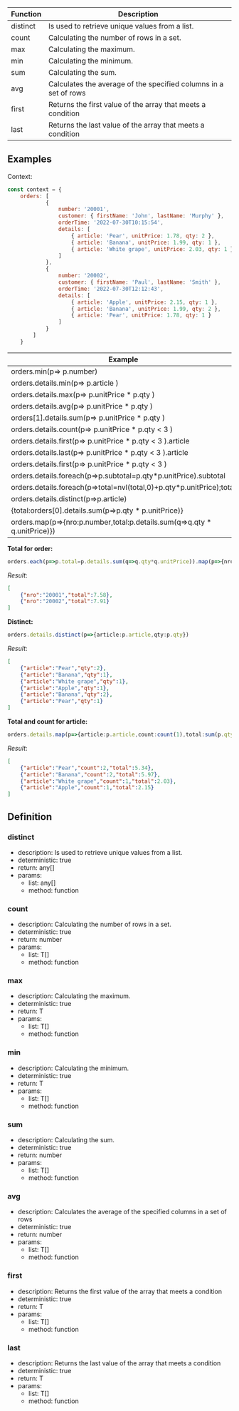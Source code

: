 |Function    	|Description                                   																		|
|-------------|---------------------------------------------------------------------------------|
|distinct			|Is used to retrieve unique values from a list.																		|
|count				|Calculating the number of rows in a set.																					|
|max					|Calculating the maximum.																													|
|min					|Calculating the minimum.																													|
|sum					|Calculating the sum.																															|
|avg					|Calculates the average of the specified columns in a set of rows									|
|first				|Returns the first value of the array that meets a condition											|
|last					|Returns the last value of the array that meets a condition												|

## Examples

Context:

```js
const context = {
	orders: [
			{
				number: '20001',
				customer: { firstName: 'John', lastName: 'Murphy' },
				orderTime: '2022-07-30T10:15:54',
				details: [
					{ article: 'Pear', unitPrice: 1.78, qty: 2 },
					{ article: 'Banana', unitPrice: 1.99, qty: 1 },
					{ article: 'White grape', unitPrice: 2.03, qty: 1 }
				]
			},
			{
				number: '20002',
				customer: { firstName: 'Paul', lastName: 'Smith' },
				orderTime: '2022-07-30T12:12:43',
				details: [
					{ article: 'Apple', unitPrice: 2.15, qty: 1 },
					{ article: 'Banana', unitPrice: 1.99, qty: 2 },
					{ article: 'Pear', unitPrice: 1.78, qty: 1 }
				]
			}
		]
	}
```

| Example                                   															| Result 																										|
|-------------------------------------------------------------------------|-----------------------------------------------------------|
|orders.min(p=> p.number)																									|'20001'																										|
|orders.details.min(p=> p.article )																				|'Apple'																										|
|orders.details.max(p=> p.unitPrice * p.qty )															|3.98																												|
|orders.details.avg(p=> p.unitPrice * p.qty )															|2.5816666666666666																					|
|orders[1].details.sum(p=> p.unitPrice * p.qty )													|7.91																												|
|orders.details.count(p=> p.unitPrice * p.qty < 3 )												|4																													|
|orders.details.first(p=> p.unitPrice * p.qty < 3 ).article								|'Banana'																										|
|orders.details.last(p=> p.unitPrice * p.qty < 3 ).article								|'Pear'																											|
|orders.details.first(p=> p.unitPrice * p.qty < 3 )												|{"article":"Banana","unitPrice":1.99,"qty":1}							|
|orders.details.foreach(p=>p.subtotal=p.qty*p.unitPrice).subtotal					|[3.56,1.99,2.03,2.15,3.98,1.78]														|
|orders.details.foreach(p=>total=nvl(total,0)+p.qty*p.unitPrice);total		|15.49																											|
|orders.details.distinct(p=>p.article)																		|['Pear','Banana','White grape','Apple']										|
|{total:orders[0].details.sum(p=>p.qty * p.unitPrice)}										|{"total":7.58}																							|
|orders.map(p=>{nro:p.number,total:p.details.sum(q=>q.qty * q.unitPrice)})|[{"nro":"20001","total":7.58},{"nro":"20002","total":7.91}]|

**Total for order:**

```ts
orders.each(p=>p.total=p.details.sum(q=>q.qty*q.unitPrice)).map(p=>{nro:p.number,total:p.total})	
```

*Result*:

```json
[
	{"nro":"20001","total":7.58},
	{"nro":"20002","total":7.91}
]
```

**Distinct:**

```ts
orders.details.distinct(p=>{article:p.article,qty:p.qty})	
```

*Result*:

```json
[
	{"article":"Pear","qty":2},
	{"article":"Banana","qty":1},
	{"article":"White grape","qty":1},
	{"article":"Apple","qty":1},
	{"article":"Banana","qty":2},
	{"article":"Pear","qty":1}
]
```

**Total and count for article:**

```ts
orders.details.map(p=>{article:p.article,count:count(1),total:sum(p.qty * p.unitPrice)})
```

*Result*:

```json
[
	{"article":"Pear","count":2,"total":5.34},
	{"article":"Banana","count":2,"total":5.97},
	{"article":"White grape","count":1,"total":2.03},
	{"article":"Apple","count":1,"total":2.15}
]
```

## Definition

### distinct

- description: Is used to retrieve unique values from a list.
- deterministic: true
- return: any[]
- params:
	- list: any[]
	- method: function

### count

- description: Calculating the number of rows in a set.
- deterministic: true
- return: number
- params:
	- list: T[]
	- method: function

### max

- description: Calculating the maximum.
- deterministic: true
- return: T
- params:
	- list: T[]
	- method: function

### min

- description: Calculating the minimum.
- deterministic: true
- return: T
- params:
	- list: T[]
	- method: function

### sum

- description: Calculating the sum.
- deterministic: true
- return: number
- params:
	- list: T[]
	- method: function

### avg

- description: Calculates the average of the specified columns in a set of rows
- deterministic: true
- return: number
- params:
	- list: T[]
	- method: function

### first

- description: Returns the first value of the array that meets a condition
- deterministic: true
- return: T
- params:
	- list: T[]
	- method: function

### last

- description: Returns the last value of the array that meets a condition
- deterministic: true
- return: T
- params:
	- list: T[]
	- method: function
